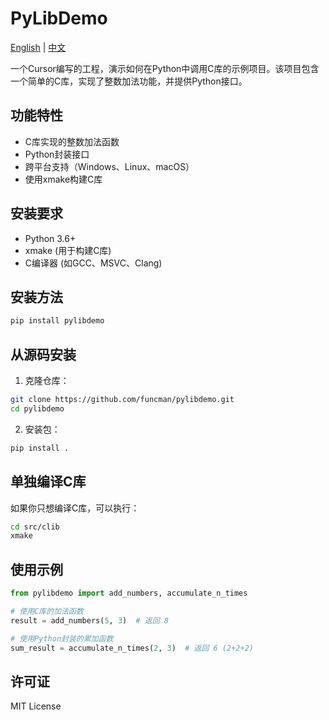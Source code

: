 # PyLibDemo

[English](README.md) | [中文](README.zh.md)

一个Cursor编写的工程，演示如何在Python中调用C库的示例项目。该项目包含一个简单的C库，实现了整数加法功能，并提供Python接口。

## 功能特性

- C库实现的整数加法函数
- Python封装接口
- 跨平台支持（Windows、Linux、macOS）
- 使用xmake构建C库

## 安装要求

- Python 3.6+
- xmake (用于构建C库)
- C编译器 (如GCC、MSVC、Clang)

## 安装方法

```bash
pip install pylibdemo
```

## 从源码安装

1. 克隆仓库：
```bash
git clone https://github.com/funcman/pylibdemo.git
cd pylibdemo
```

2. 安装包：
```bash
pip install .
```

## 单独编译C库

如果你只想编译C库，可以执行：

```bash
cd src/clib
xmake
```

## 使用示例

```python
from pylibdemo import add_numbers, accumulate_n_times

# 使用C库的加法函数
result = add_numbers(5, 3)  # 返回 8

# 使用Python封装的累加函数
sum_result = accumulate_n_times(2, 3)  # 返回 6 (2+2+2)
```

## 许可证

MIT License 